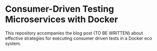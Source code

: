 # Consumer-Driven Testing Microservices with Docker
This repository accompanies the blog post (TO BE WRITTEN) about effective strategies for executing consumer driven tests in a Docker eco system.

